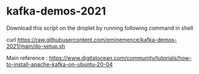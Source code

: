 # kafka-demos-2021
Download this script on the droplet by running following command in shell

curl https://raw.githubusercontent.com/eminemence/kafka-demos-2021/main/do-setup.sh

Main reference : https://www.digitalocean.com/community/tutorials/how-to-install-apache-kafka-on-ubuntu-20-04


